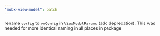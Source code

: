 ```yaml
---
"mobx-view-model": patch
---
```


rename `config` to `vmConfig` in `ViewModelParams` (add deprecation). This was needed for more identical naming in all places in package

